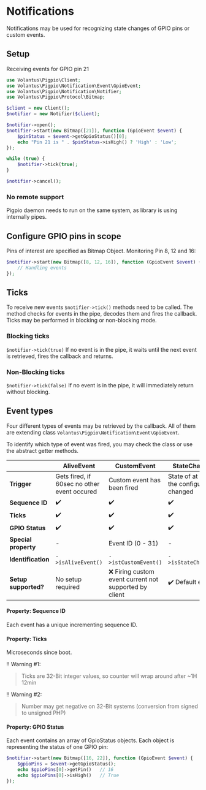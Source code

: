 # Notifications
Notifications may be used for recognizing state changes of GPIO pins or custom events.

## Setup
Receiving events for GPIO pin 21
````php
use Volantus\Pigpio\Client;
use Volantus\Pigpio\Notification\Event\GpioEvent;
use Volantus\Pigpio\Notification\Notifier;
use Volantus\Pigpio\Protocol\Bitmap;

$client = new Client();
$notifier = new Notifier($client);

$notifier->open();
$notifier->start(new Bitmap([21]), function (GpioEvent $event) {
    $pinStatus = $event->getGpioStatus()[0];
    echo "Pin 21 is " . $pinStatus->isHigh() ? 'High' : 'Low';
});

while (true) {
    $notifier->tick(true);
}

$notifier->cancel();
````
### No remote support
Pigpio daemon needs to run on the same system, as library is using internally pipes.

## Configure GPIO pins in scope
Pins of interest are specified as Bitmap Object.
Monitoring Pin 8, 12 and 16:
````php
$notifier->start(new Bitmap([8, 12, 16]), function (GpioEvent $event) {
    // Handling events
});
````

## Ticks
To receive new events `$notifier->tick()` methods need to be called. The method checks for events in the pipe, decodes them and fires the callback.
Ticks may be performed in blocking or non-blocking mode. 
### Blocking ticks
`$notifier->tick(true)`
If no event is in the pipe, it waits until the next event is retrieved, fires the callback and returns.
### Non-Blocking ticks
`$notifier->tick(false)`
If no event is in the pipe, it will immediately return without blocking.

## Event types
Four different types of events may be retrieved by the callback. All of them are extending class `Volantus\Pigpio\Notification\Event\GpioEvent`.

To identify which type of event was fired, you may check the class or use the abstract getter methods.

|                      | AliveEvent                                   | CustomEvent                                             | StateChangedEvent                                        | WatchdogEvent                                             |
|----------------------|----------------------------------------------|---------------------------------------------------------|----------------------------------------------------------|-----------------------------------------------------------|
| **Trigger**          | Gets fired, if 60sec no other event occured  | Custom event has been fired                             | State of at least one of the configured pins has changed | Timeout for GPIO pin occured                              |
| **Sequence ID**      | :heavy_check_mark:                           | :heavy_check_mark:                                      | :heavy_check_mark:                                       | :heavy_check_mark:                                        |
| **Ticks**            | :heavy_check_mark:                           | :heavy_check_mark:                                      | :heavy_check_mark:                                       | :heavy_check_mark:                                        |
| **GPIO Status**      | :heavy_check_mark:                           | :heavy_check_mark:                                      | :heavy_check_mark:                                       | :heavy_check_mark:                                        |
| **Special property** | -                                            | Event ID (0 - 31)                                       | -                                                        | GPIO ID of pin which timed out                            |
| **Identification**   | `->isAliveEvent()`                           | `->istCustomEvent()`                                    | `->isStateChangedEvent()`                                | `->isTimeoutEvent()`                                      |
| **Setup supported?** | No setup required                            | :x: Firing custom event current not supported by client | :heavy_check_mark: Default event                         | :x: Setting up timeout, currently not supported by client |

#### Property: Sequence ID
Each event has a unique incrementing sequence ID.

#### Property: Ticks
Microseconds since boot.

:bangbang: Warning #1:

> Ticks are 32-Bit integer values, so counter will wrap around after ~1H 12min

:bangbang: Warning #2:

> Number may get negative on 32-Bit systems (conversion from signed to unsigned PHP)

#### Property: GPIO Status
Each event contains an array of GpioStatus objects. Each object is representing the status of one GPIO pin:
````php
$notifier->start(new Bitmap([16, 22]), function (GpioEvent $event) {
    $gpioPins = $event->getGpioStatus();
    echo $gpioPins[0]->getPin()   // 16
    echo $gpioPins[0]->isHigh()   // True
});
````

